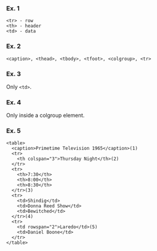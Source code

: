 ### Ex. 1
```
<tr> - row
<th> - header
<td> - data
```

### Ex. 2
```<caption>, <thead>, <tbody>, <tfoot>, <colgroup>, <tr>```

### Ex. 3
Only ```<td>```.


### Ex. 4
Only inside a colgroup element.


### Ex. 5
```
<table>
  <caption>Primetime Television 1965</caption>(1)
  <tr>
	<th colspan="3">Thursday Night</th>(2)
  </tr>
  <tr>
    <th>7:30</th>
    <th>8:00</th>
    <th>8:30</th>
  </tr>(3)
  <tr>
    <td>Shindig</td>
    <td>Donna Reed Show</td>
    <td>Bewitched</td>
  </tr>(4)
  <tr>
    <td rowspan="2">Laredo</td>(5)
    <td>Daniel Boone</td>
  </tr>
</table>
```
